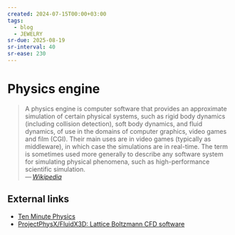 ```yaml
---
created: 2024-07-15T00:00+03:00
tags:
  - blog
  - JEWELRY
sr-due: 2025-08-19
sr-interval: 40
sr-ease: 230
---
```


# Physics engine

> A physics engine is computer software that provides an approximate simulation of certain physical systems, such as rigid body dynamics (including collision detection), soft body dynamics, and fluid dynamics, of use in the domains of computer graphics, video games and film (CGI). Their main uses are in video games (typically as middleware), in which case the simulations are in real-time. The term is sometimes used more generally to describe any software system for simulating physical phenomena, such as high-performance scientific simulation.\
> — <cite>[Wikipedia](https://en.wikipedia.org/wiki/Physics_engine)</cite>

## External links

- [Ten Minute Physics](https://matthias-research.github.io/pages/tenMinutePhysics/)
- [ProjectPhysX/FluidX3D: Lattice Boltzmann CFD software](https://github.com/ProjectPhysX/FluidX3D/tree/master)

